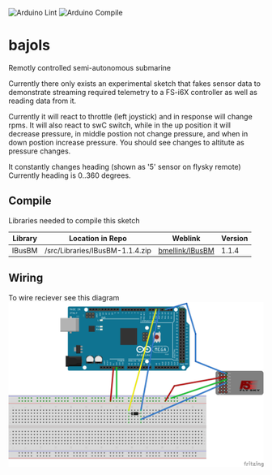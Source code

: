![Arduino Lint](https://github.com/jerome1232/bajols/actions/workflows/check-arduino.yml/badge.svg) ![Arduino Compile](https://github.com/jerome1232/bajols/actions/workflows/compile-sketches.yml/badge.svg)

# bajols
Remotly controlled semi-autonomous submarine


Currently there only exists an experimental sketch that fakes
sensor data to demonstrate streaming required telemetry to 
a FS-i6X controller as well as reading data from it.

Currently it will react to throttle (left joystick) and in response will
change rpms. It will also react to swC switch, while in the up position it will
decrease pressure, in middle postion not change pressure, and when in down postion
increase pressure. You should see changes to altitute as pressure changes.

It constantly changes heading (shown as '5' sensor on flysky remote)
Currently heading is 0..360 degrees.

## Compile
Libraries needed to compile this sketch

|Library|Location in Repo|Weblink|Version|
|-------|----------------|-------|-------|
|IBusBM|/src/Libraries/IBusBM-1.1.4.zip|[bmellink/IBusBM](https://github.com/bmellink/IBusBM)|1.1.4


## Wiring
To wire reciever see this diagram
![](/Documentation/Wiring/FS-IA6B_reciever_wireing.png)
